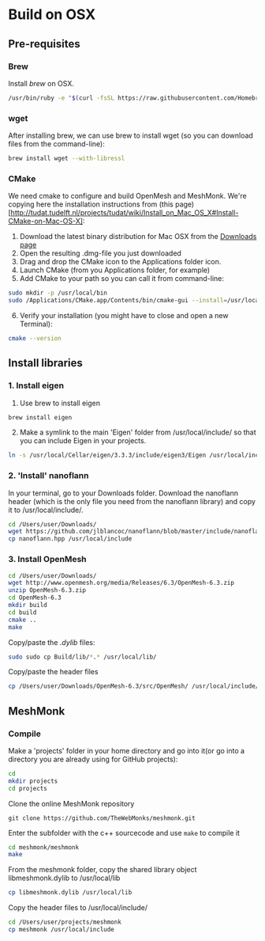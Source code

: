 # Build on OSX

## Pre-requisites
### Brew
Install *brew* on OSX. 

```bash
/usr/bin/ruby -e "$(curl -fsSL https://raw.githubusercontent.com/Homebrew/install/master/install)"
```

### wget
After installing brew, we can use brew to install wget (so you can download files from the command-line):
```bash
brew install wget --with-libressl
```

### CMake
We need cmake to configure and build OpenMesh and MeshMonk. We're copying here the installation instructions from (this page)[http://tudat.tudelft.nl/projects/tudat/wiki/Install_on_Mac_OS_X#Install-CMake-on-Mac-OS-X]:
1. Download the latest binary distribution for Mac OSX from the [Downloads page](https://cmake.org/download/)
2. Open the resulting .dmg-file you just downloaded
3. Drag and drop the CMake icon to the Applications folder icon.
4. Launch CMake (from you Applications folder, for example)
5. Add CMake to your path so you can call it from command-line:
```bash
sudo mkdir -p /usr/local/bin
sudo /Applications/CMake.app/Contents/bin/cmake-gui --install=/usr/local/bin
```
6. Verify your installation (you might have to close and open a new Terminal):
```bash
cmake --version
```

## Install libraries

### 1. Install eigen
1. Use brew to install eigen
```bash
brew install eigen
```
2. Make a symlink to the main 'Eigen' folder from /usr/local/include/ so that you can include Eigen in your projects.
```bash
ln -s /usr/local/Cellar/eigen/3.3.3/include/eigen3/Eigen /usr/local/include/Eigen
```

### 2. 'Install' nanoflann
In your terminal, go to your Downloads folder. Download the nanoflann header (which is the only file you need from the nanoflann library) and copy it to /usr/local/include/.
```bash
cd /Users/user/Downloads/
wget https://github.com/jlblancoc/nanoflann/blob/master/include/nanoflann.hpp
cp nanoflann.hpp /usr/local/include
```

### 3. Install OpenMesh

```bash
cd /Users/user/Downloads/
wget http://www.openmesh.org/media/Releases/6.3/OpenMesh-6.3.zip
unzip OpenMesh-6.3.zip
cd OpenMesh-6.3
mkdir build
cd build
cmake ..
make
```

Copy/paste the *.dylib* files:
```bash
sudo sudo cp Build/lib/*.* /usr/local/lib/
```

Copy/paste the header files
```bash
cp /Users/user/Downloads/OpenMesh-6.3/src/OpenMesh/ /usr/local/include/
```

## MeshMonk

### Compile
Make a 'projects' folder in your home directory and go into it(or go into a directory you are already using for GitHub projects):
```bash
cd
mkdir projects
cd projects
```
Clone the online MeshMonk repository
```
git clone https://github.com/TheWebMonks/meshmonk.git
```
Enter the subfolder with the c++ sourcecode and use `make` to compile it
```bash
cd meshmonk/meshmonk
make
```
From the meshmonk folder, copy the shared library object libmeshmonk.dylib to /usr/local/lib
```bash
cp libmeshmonk.dylib /usr/local/lib
```

Copy the header files to /usr/local/include/
```bash
cd /Users/user/projects/meshmonk
cp meshmonk /usr/local/include
```

